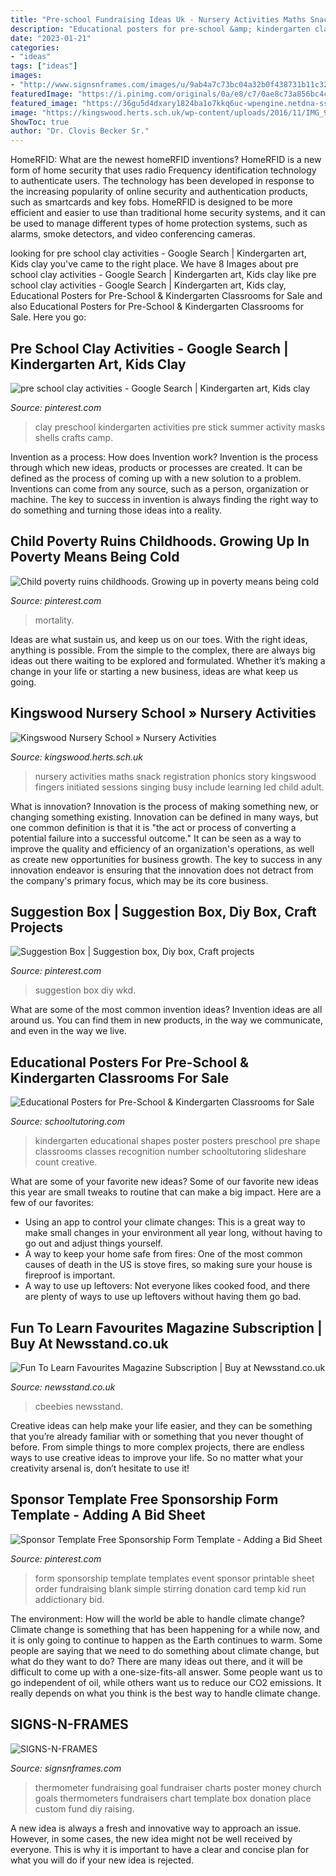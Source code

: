 ```yaml
---
title: "Pre-school Fundraising Ideas Uk - Nursery Activities Maths Snack Registration Phonics Story Kingswood Fingers Initiated Sessions Singing Busy Include Learning Led Child Adult"
description: "Educational posters for pre-school &amp; kindergarten classrooms for sale"
date: "2023-01-21"
categories:
- "ideas"
tags: ["ideas"]
images:
- "http://www.signsnframes.com/images/u/9ab4a7c73bc04a32b0f438731b11c328-600.jpeg"
featuredImage: "https://i.pinimg.com/originals/0a/e8/c7/0ae8c73a856bc4cfb4c919d45e4ff842.jpg"
featured_image: "https://36gu5d4dxary1824ba1o7kkq6uc-wpengine.netdna-ssl.com/wp-content/uploads/2013/07/shapes-poster1.jpg"
image: "https://kingswood.herts.sch.uk/wp-content/uploads/2016/11/IMG_9290.jpg"
ShowToc: true
author: "Dr. Clovis Becker Sr."
---
```



HomeRFID: What are the newest homeRFID inventions?
HomeRFID is a new form of home security that uses radio Frequency identification technology to authenticate users. The technology has been developed in response to the increasing popularity of online security and authentication products, such as smartcards and key fobs. HomeRFID is designed to be more efficient and easier to use than traditional home security systems, and it can be used to manage different types of home protection systems, such as alarms, smoke detectors, and video conferencing cameras.

	

		
looking for pre school clay activities - Google Search | Kindergarten art, Kids clay you've came to the right place. We have 8 Images about pre school clay activities - Google Search | Kindergarten art, Kids clay like pre school clay activities - Google Search | Kindergarten art, Kids clay, Educational Posters for Pre-School &amp; Kindergarten Classrooms for Sale and also Educational Posters for Pre-School &amp; Kindergarten Classrooms for Sale. Here you go:
		
    
## Pre School Clay Activities - Google Search | Kindergarten Art, Kids Clay

<img loading=lazy src="https://i.pinimg.com/originals/0a/e8/c7/0ae8c73a856bc4cfb4c919d45e4ff842.jpg" onerror="this.onerror=null;this.src='https://tse1.mm.bing.net/th?id=OIP.rwIZPwCc5vONuYN0o6O_0AHaFj&amp;pid=15.1';" alt="pre school clay activities - Google Search | Kindergarten art, Kids clay">

_Source: pinterest.com_

>clay preschool kindergarten activities pre stick summer activity masks shells crafts camp. 

	

Invention as a process: How does Invention work?
Invention is the process through which new ideas, products or processes are created. It can be defined as the process of coming up with a new solution to a problem. Inventions can come from any source, such as a person, organization or machine. The key to success in invention is always finding the right way to do something and turning those ideas into a reality.

    
## Child Poverty Ruins Childhoods. Growing Up In Poverty Means Being Cold

<img loading=lazy src="https://i.pinimg.com/736x/58/65/6c/58656cb36735f27c5c24f524f3a298e8--infant-mortality-child-poverty.jpg" onerror="this.onerror=null;this.src='https://tse4.mm.bing.net/th?id=OIP.lQ9-ucvWICwGA8rvR8E1XwHaKc&amp;pid=15.1';" alt="Child poverty ruins childhoods. Growing up in poverty means being cold">

_Source: pinterest.com_

>mortality. 

	

Ideas are what sustain us, and keep us on our toes. With the right ideas, anything is possible. From the simple to the complex, there are always big ideas out there waiting to be explored and formulated. Whether it’s making a change in your life or starting a new business, ideas are what keep us going.

    
## Kingswood Nursery School » Nursery Activities

<img loading=lazy src="https://kingswood.herts.sch.uk/wp-content/uploads/2016/11/IMG_9290.jpg" onerror="this.onerror=null;this.src='https://tse2.mm.bing.net/th?id=OIP.BHRer2FxbbOJ7w_kgib2mwHaJ4&amp;pid=15.1';" alt="Kingswood Nursery School » Nursery Activities">

_Source: kingswood.herts.sch.uk_

>nursery activities maths snack registration phonics story kingswood fingers initiated sessions singing busy include learning led child adult. 

	

What is innovation?
Innovation is the process of making something new, or changing something existing. Innovation can be defined in many ways, but one common definition is that it is "the act or process of converting a potential failure into a successful outcome." 
It can be seen as a way to improve the quality and efficiency of an organization's operations, as well as create new opportunities for business growth. 
The key to success in any innovation endeavor is ensuring that the innovation does not detract from the company's primary focus, which may be its core business.

    
## Suggestion Box | Suggestion Box, Diy Box, Craft Projects

<img loading=lazy src="https://i.pinimg.com/736x/f1/e5/e7/f1e5e76d4c0ab0fdaa20946c8e286803--suggestion-box.jpg" onerror="this.onerror=null;this.src='https://tse3.mm.bing.net/th?id=OIP.E7pWNs6Uq02q74TMst0NrgHaJ3&amp;pid=15.1';" alt="Suggestion Box | Suggestion box, Diy box, Craft projects">

_Source: pinterest.com_

>suggestion box diy wkd. 

	

What are some of the most common invention ideas?
Invention ideas are all around us. You can find them in new products, in the way we communicate, and even in the way we live.

    
## Educational Posters For Pre-School &amp; Kindergarten Classrooms For Sale

<img loading=lazy src="https://36gu5d4dxary1824ba1o7kkq6uc-wpengine.netdna-ssl.com/wp-content/uploads/2013/07/shapes-poster1.jpg" onerror="this.onerror=null;this.src='https://tse4.mm.bing.net/th?id=OIP.gw8UO9wp0VOORCbNi_zf-wHaJ4&amp;pid=15.1';" alt="Educational Posters for Pre-School &amp; Kindergarten Classrooms for Sale">

_Source: schooltutoring.com_

>kindergarten educational shapes poster posters preschool pre shape classrooms classes recognition number schooltutoring slideshare count creative. 

	

What are some of your favorite new ideas?
Some of our favorite new ideas this year are small tweaks to routine that can make a big impact. Here are a few of our favorites: 
- Using an app to control your climate changes: This is a great way to make small changes in your environment all year long, without having to go out and adjust things yourself. 
- A way to keep your home safe from fires: One of the most common causes of death in the US is stove fires, so making sure your house is fireproof is important. 
- A way to use up leftovers: Not everyone likes cooked food, and there are plenty of ways to use up leftovers without having them go bad.

    
## Fun To Learn Favourites Magazine Subscription | Buy At Newsstand.co.uk

<img loading=lazy src="https://www.newsstand.co.uk/issueimages/230x320/2665723.jpg" onerror="this.onerror=null;this.src='https://tse2.mm.bing.net/th?id=OIP.Rdge_ZRewLDY6nZXRw432QAAAA&amp;pid=15.1';" alt="Fun To Learn Favourites Magazine Subscription | Buy at Newsstand.co.uk">

_Source: newsstand.co.uk_

>cbeebies newsstand. 

	

Creative ideas can help make your life easier, and they can be something that you’re already familiar with or something that you never thought of before. From simple things to more complex projects, there are endless ways to use creative ideas to improve your life. So no matter what your creativity arsenal is, don’t hesitate to use it!

    
## Sponsor Template Free Sponsorship Form Template - Adding A Bid Sheet

<img loading=lazy src="https://i.pinimg.com/736x/f0/37/9a/f0379a91864bfc56dac108590b65e934--school-template-templates-free.jpg" onerror="this.onerror=null;this.src='https://tse1.mm.bing.net/th?id=OIP.GYJtiddEmXjPGtOpAIMVEQHaKe&amp;pid=15.1';" alt="Sponsor Template Free Sponsorship Form Template - Adding a Bid Sheet">

_Source: pinterest.com_

>form sponsorship template templates event sponsor printable sheet order fundraising blank simple stirring donation card temp kid run addictionary bid. 

	

The environment: How will the world be able to handle climate change?
Climate change is something that has been happening for a while now, and it is only going to continue to happen as the Earth continues to warm. Some people are saying that we need to do something about climate change, but what do they want to do? There are many ideas out there, and it will be difficult to come up with a one-size-fits-all answer. Some people want us to go independent of oil, while others want us to reduce our CO2 emissions. It really depends on what you think is the best way to handle climate change.

    
## SIGNS-N-FRAMES

<img loading=lazy src="http://www.signsnframes.com/images/u/9ab4a7c73bc04a32b0f438731b11c328-600.jpeg" onerror="this.onerror=null;this.src='https://tse4.mm.bing.net/th?id=OIP.rOIY1AhKFGxgGU4Vkj7x3QAAAA&amp;pid=15.1';" alt="SIGNS-N-FRAMES">

_Source: signsnframes.com_

>thermometer fundraising goal fundraiser charts poster money church goals thermometers fundraisers chart template box donation place custom fund diy raising. 

	

A new idea is always a fresh and innovative way to approach an issue. However, in some cases, the new idea might not be well received by everyone. This is why it is important to have a clear and concise plan for what you will do if your new idea is rejected.

